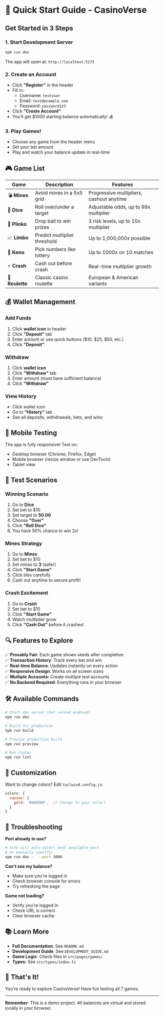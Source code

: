 # 🚀 Quick Start Guide - CasinoVerse

## Get Started in 3 Steps

### 1. Start Development Server
```bash
npm run dev
```
The app will open at: `http://localhost:5173`

### 2. Create an Account
- Click **"Register"** in the header
- Fill in:
  - Username: `testuser`
  - Email: `test@example.com`
  - Password: `password123`
- Click **"Create Account"**
- You'll get $1000 starting balance automatically! 💰

### 3. Play Games!
- Choose any game from the header menu
- Set your bet amount
- Play and watch your balance update in real-time

## 🎮 Game List

| Game | Description | Features |
|------|-------------|----------|
| 💣 **Mines** | Avoid mines in a 5x5 grid | Progressive multipliers, cashout anytime |
| 🎲 **Dice** | Roll over/under a target | Adjustable odds, up to 99x multiplier |
| 🎯 **Plinko** | Drop ball to win prizes | 3 risk levels, up to 10x multiplier |
| 📈 **Limbo** | Predict multiplier threshold | Up to 1,000,000x possible |
| 🎱 **Keno** | Pick numbers like lottery | Up to 1000x on 10 matches |
| ⚡ **Crash** | Cash out before crash | Real-time multiplier growth |
| 🎯 **Roulette** | Classic casino roulette | European & American variants |

## 💰 Wallet Management

### Add Funds
1. Click **wallet icon** in header
2. Click **"Deposit"** tab
3. Enter amount or use quick buttons ($10, $25, $50, etc.)
4. Click **"Deposit"**

### Withdraw
1. Click **wallet icon**
2. Click **"Withdraw"** tab  
3. Enter amount (must have sufficient balance)
4. Click **"Withdraw"**

### View History
- Click wallet icon
- Go to **"History"** tab
- See all deposits, withdrawals, bets, and wins

## 📱 Mobile Testing

The app is fully responsive! Test on:
- Desktop browser (Chrome, Firefox, Edge)
- Mobile browser (resize window or use DevTools)
- Tablet view

## 🎯 Test Scenarios

### Winning Scenario
1. Go to **Dice**
2. Set bet to $10
3. Set target to **50.00**
4. Choose **"Over"**
5. Click **"Roll Dice"**
6. You have 50% chance to win 2x!

### Mines Strategy
1. Go to **Mines**
2. Set bet to $10
3. Set mines to **3** (safer)
4. Click **"Start Game"**
5. Click tiles carefully
6. Cash out anytime to secure profit!

### Crash Excitement
1. Go to **Crash**
2. Set bet to $10
3. Click **"Start Game"**
4. Watch multiplier grow
5. Click **"Cash Out"** before it crashes!

## 🔍 Features to Explore

✅ **Provably Fair**: Each game shows seeds after completion  
✅ **Transaction History**: Track every bet and win  
✅ **Real-time Balance**: Updates instantly on every action  
✅ **Responsive Design**: Works on all screen sizes  
✅ **Multiple Accounts**: Create multiple test accounts  
✅ **No Backend Required**: Everything runs in your browser

## 🛠️ Available Commands

```bash
# Start dev server (hot reload enabled)
npm run dev

# Build for production
npm run build

# Preview production build
npm run preview

# Run linter
npm run lint
```

## 🎨 Customization

Want to change colors? Edit `tailwind.config.js`:
```javascript
colors: {
  casino: {
    gold: '#e94560',  // Change to your color!
  }
}
```

## 🐛 Troubleshooting

**Port already in use?**
```bash
# Vite will auto-select next available port
# Or manually specify:
npm run dev -- --port 3000
```

**Can't see my balance?**
- Make sure you're logged in
- Check browser console for errors
- Try refreshing the page

**Game not loading?**
- Verify you're logged in
- Check URL is correct
- Clear browser cache

## 📚 Learn More

- **Full Documentation**: See `README.md`
- **Development Guide**: See `DEVELOPMENT_GUIDE.md`
- **Game Logic**: Check files in `src/pages/games/`
- **Types**: See `src/types/index.ts`

## 🎉 That's It!

You're ready to explore CasinoVerse! Have fun testing all 7 games.

---

**Remember**: This is a demo project. All balances are virtual and stored locally in your browser.
